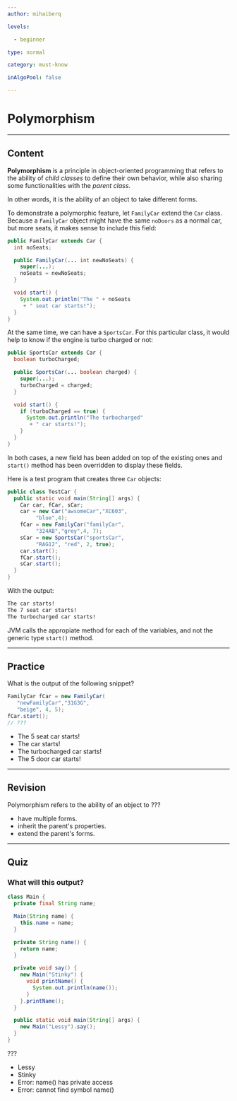 ```yaml
---
author: mihaiberq

levels:

  - beginner

type: normal

category: must-know

inAlgoPool: false

---
```


# Polymorphism

---
## Content

**Polymorphism** is a principle in object-oriented programming that refers to the ability of *child classes* to define their own behavior, while also sharing some functionalities with the *parent class*.

In other words, it is the ability of an object to take different forms.

To demonstrate a polymorphic feature, let `FamilyCar` extend the `Car` class. Because a `FamilyCar` object might have the same `noDoors` as a normal car, but more seats, it makes sense to include this field:
```java
public FamilyCar extends Car {
  int noSeats;

  public FamilyCar(... int newNoSeats) {
    super(...);
    noSeats = newNoSeats;
  }

  void start() {
    System.out.println("The " + noSeats
     + " seat car starts!");
  }
}
```

At the same time, we can have a `SportsCar`. For this particular class, it would help to know if the engine is turbo charged or not:
```java
public SportsCar extends Car {
  boolean turboCharged;

  public SportsCar(... boolean charged) {
    super(...);
    turboCharged = charged;
  }

  void start() {
    if (turboCharged == true) {
      System.out.println("The turbocharged"
       + " car starts!");
    }
  }
}

```
In both cases, a new field has been added on top of the existing ones and `start()` method has been overridden to display these fields.

Here is a test program that creates three `Car` objects:
```java
public class TestCar {
  public static void main(String[] args) {
    Car car, fCar, sCar;
    car = new Car("awsomeCar","XC603",
         "blue",4);
    fCar = new FamilyCar("familyCar",
         "324AB","grey",4, 7);
    sCar = new SportsCar("sportsCar",
         "RAG12", "red", 2, true);
    car.start(); 
    fCar.start(); 
    sCar.start();
  }
}
```
With the output:
```bash
The car starts!
The 7 seat car starts!
The turbocharged car starts!
```
JVM calls the appropiate method for each of the variables, and not the generic type `start()` method.

---
## Practice

What is the output of the following snippet?
```java
FamilyCar fCar = new FamilyCar(
   "newFamilyCar","31G3G",
   "beige", 4, 5);
fCar.start();
// ???
```

* The 5 seat car starts!
* The car starts!
* The turbocharged car starts!
* The 5 door car starts!

---
## Revision

Polymorphism refers to the ability of an object to ???


* have multiple forms.
* inherit the parent's properties.
* extend the parent's forms.

---
## Quiz 
### What will this output?

```java
class Main {
  private final String name;

  Main(String name) {
    this.name = name;
  }

  private String name() {
    return name;
  }

  private void say() {
    new Main("Stinky") {
      void printName() {
        System.out.println(name());
      }
    }.printName();
  }

  public static void main(String[] args) {
    new Main("Lessy").say();
  }
}
```

 ???

* Lessy
* Stinky
* Error: name() has private access
* Error: cannot find symbol name()